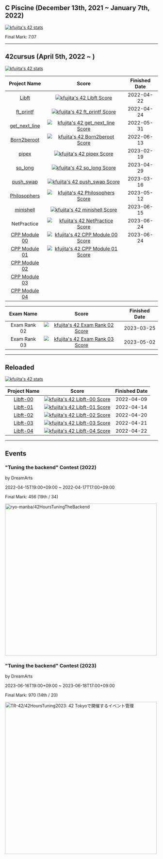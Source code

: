 ## C Piscine (December 13th, 2021 ~ January 7th, 2022)

[![kfujita's 42 stats](https://badge42.vercel.app/api/v2/cl2rttbbw001109l7z1owgvam/stats?cursusId=9&coalitionId=61)](https://github.com/JaeSeoKim/badge42)

Final Mark: 7.07

---

## 42cursus (April 5th, 2022 ~ )

[![kfujita's 42 stats](https://badge42.vercel.app/api/v2/cl2rttbbw001109l7z1owgvam/stats?cursusId=21&coalitionId=308)](https://github.com/JaeSeoKim/badge42)

| Project Name | Score | Finished Date |
| :---: | :---: | :---: |
| [Libft](https://github.com/TR-42/libft/tree/v1.0.0) | [![kfujita's 42 Libft Score](https://badge42.vercel.app/api/v2/cl2rttbbw001109l7z1owgvam/project/2568491)](https://github.com/JaeSeoKim/badge42) | 2022-04-22 |
| [ft_printf](https://github.com/TR-42/ft_printf) | [![kfujita's 42 ft_printf Score](https://badge42.vercel.app/api/v2/cl2rttbbw001109l7z1owgvam/project/2568577)](https://github.com/JaeSeoKim/badge42) | 2022-04-24 |
| [get_next_line](https://github.com/TR-42/GetNextLine) | [![kfujita's 42 get_next_line Score](https://badge42.vercel.app/api/v2/cl2rttbbw001109l7z1owgvam/project/2570395)](https://github.com/JaeSeoKim/badge42) | 2022-05-31 |
| [Born2beroot](https://github.com/TR-42/Born2BeRoot) | [![kfujita's 42 Born2beroot Score](https://badge42.vercel.app/api/v2/cl2rttbbw001109l7z1owgvam/project/2570449)](https://github.com/JaeSeoKim/badge42) | 2022-06-13 |
| [pipex](https://github.com/TR-42/pipex) | [![kfujita's 42 pipex Score](https://badge42.vercel.app/api/v2/cl2rttbbw001109l7z1owgvam/project/2620427)](https://github.com/JaeSeoKim/badge42) | 2023-02-19 |
| [so_long](https://github.com/TR-42/so_long) | [![kfujita's 42 so_long Score](https://badge42.vercel.app/api/v2/cl2rttbbw001109l7z1owgvam/project/2995041)](https://github.com/JaeSeoKim/badge42) | 2023-04-29 |
| [push_swap](https://github.com/TR-42/push_swap) | [![kfujita's 42 push_swap Score](https://badge42.vercel.app/api/v2/cl2rttbbw001109l7z1owgvam/project/2620426)](https://github.com/JaeSeoKim/badge42) | 2023-03-16 |
| [Philosophers](https://github.com/TR-42/philosophers) | [![kfujita's 42 Philosophers Score](https://badge42.vercel.app/api/v2/cl2rttbbw001109l7z1owgvam/project/3080305)](https://github.com/JaeSeoKim/badge42) | 2023-05-12 |
| [minishell](https://github.com/TR-42/minishell) | [![kfujita's 42 minishell Score](https://badge42.vercel.app/api/v2/cl2rttbbw001109l7z1owgvam/project/3080913)](https://github.com/JaeSeoKim/badge42) | 2023-06-15 |
| NetPractice | [![kfujita's 42 NetPractice Score](https://badge42.vercel.app/api/v2/cl2rttbbw001109l7z1owgvam/project/3122875)](https://github.com/JaeSeoKim/badge42) | 2023-06-24 |
| [CPP Module 00](https://github.com/TR-42/cpp00) | [![kfujita's 42 CPP Module 00 Score](https://badge42.vercel.app/api/v2/cl2rttbbw001109l7z1owgvam/project/3122877)](https://github.com/JaeSeoKim/badge42) | 2023-06-24 |
| [CPP Module 01](https://github.com/TR-42/cpp01) | [![kfujita's 42 CPP Module 01 Score](https://badge42.vercel.app/api/v2/cl2rttbbw001109l7z1owgvam/project/3132734)](https://github.com/JaeSeoKim/badge42) |  |
| [CPP Module 02](https://github.com/TR-42/cpp02) |  |  |
| [CPP Module 03](https://github.com/TR-42/cpp03) |  |  |
| [CPP Module 04](https://github.com/TR-42/cpp04) |  |  |

| Exam Name | Score | Finished Date |
| :---: | :---: | :---: |
| Exam Rank 02 | [![kfujita's 42 Exam Rank 02 Score](https://badge42.vercel.app/api/v2/cl2rttbbw001109l7z1owgvam/project/3038583)](https://github.com/JaeSeoKim/badge42) | 2023-03-25 |
| Exam Rank 03 | [![kfujita's 42 Exam Rank 03 Score](https://badge42.vercel.app/api/v2/cl2rttbbw001109l7z1owgvam/project/3044915)](https://github.com/JaeSeoKim/badge42) | 2023-05-02 |

---

## Reloaded

[![kfujita's 42 stats](https://badge42.vercel.app/api/v2/cl2rttbbw001109l7z1owgvam/stats?cursusId=28)](https://github.com/JaeSeoKim/badge42)

| Project Name | Score | Finished Date |
| :---: | :---: | :---: |
| [Libft-00](https://github.com/TR-42/libft-00) | [![kfujita's 42 Libft-00 Score](https://badge42.vercel.app/api/v2/cl2rttbbw001109l7z1owgvam/project/2553005)](https://github.com/JaeSeoKim/badge42) | 2022-04-09 |
| [Libft-01](https://github.com/TR-42/libft-01) | [![kfujita's 42 Libft-01 Score](https://badge42.vercel.app/api/v2/cl2rttbbw001109l7z1owgvam/project/2555882)](https://github.com/JaeSeoKim/badge42) | 2022-04-14 |
| [Libft-02](https://github.com/TR-42/libft-02) | [![kfujita's 42 Libft-02 Score](https://badge42.vercel.app/api/v2/cl2rttbbw001109l7z1owgvam/project/2560991)](https://github.com/JaeSeoKim/badge42) | 2022-04-20 |
| [Libft-03](https://github.com/TR-42/libft/tree/4051e69d9980d4284a10c4d6b9ff02e02bad381b) | [![kfujita's 42 Libft-03 Score](https://badge42.vercel.app/api/v2/cl2rttbbw001109l7z1owgvam/project/2567571)](https://github.com/JaeSeoKim/badge42) | 2022-04-21 |
| [Libft-04](https://github.com/TR-42/libft/tree/v1.0.0) | [![kfujita's 42 Libft-04 Score](https://badge42.vercel.app/api/v2/cl2rttbbw001109l7z1owgvam/project/2568504)](https://github.com/JaeSeoKim/badge42) | 2022-04-22 |

---

## Events

### "Tuning the backend" Contest (2022)

by DreamArts

2022-04-15T19:00+09:00 ~ 2022-04-17T17:00+09:00

Final Mark: 456 (19th / 34)

<a href="https://github.com/ryo-manba/42HoursTuningTheBackend"><img src="https://opengraph.githubassets.com/b796d7359e0accac1b48e43233ce60930207c42dec61331f0cab110b1af8256c/ryo-manba/42HoursTuningTheBackend" alt="ryo-manba/42HoursTuningTheBackend" style="width:500px; max-width=100%"></a>

### "Tuning the backend" Contest (2023)

by DreamArts

2023-06-16T19:00+09:00 ~ 2023-06-18T17:00+09:00

Final Mark: 970 (14th / 20)

<a href="https://github.com/TR-42/42HoursTuning2023"><img src="https://opengraph.githubassets.com/d4689cacb20c38739dcc26942eb4d58d58036d9bb12dfb2fba68782b5d161da0/TR-42/42HoursTuning2023" alt="TR-42/42HoursTuning2023: 42 Tokyoで開催するイベント管理" style="width:500px; max-width=100%"></a>
